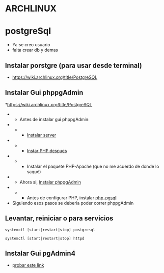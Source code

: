 # ARCHLINUX

# postgreSql
- Ya se creo usuario
- falta crear db y demas

## Instalar porstgre (para usar desde terminal)
* https://wiki.archlinux.org/title/PostgreSQL

## Instalar Gui phppgAdmin
*https://wiki.archlinux.org/title/PostgreSQL
*  * Antes de instalar gui phppgAdmin
*  *  * [Instalar server](https://wiki.archlinux.org/title/Apache_HTTP_Server)
*  *  * [Instar PHP despues](https://wiki.archlinux.org/title/Apache_HTTP_Server#PHP)
*  *  * Instalar el paquete PHP-Apache (que no me acuerdo de donde lo saqué)
*  * Ahora si, [Instalar phppgAdmin](https://wiki.archlinux.org/title/PhpPgAdmin)
*  *  * Antes de configurar PHP, instalar [php-pgsql](https://wiki.archlinux.org/title/PHP_(Espa%C3%B1ol)#PostgreSQL) 
* Siguiendo esos pasos se deberia poder correr phppgAdmin

## Levantar, reiniciar o para servicios
`systemctl [start|restart|stop] postgresql`

`systemctl [start|restart|stop] httpd`

## Instalar Gui pgAdmin4
* [probar este link](https://dev.to/tusharsadhwani/how-to-setup-postgresql-on-manjaro-linux-arch-412l)
